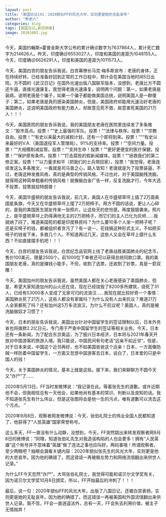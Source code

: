 ```yaml
---
layout: post
title: "美国日记191：2020貌似FF的风光大年，实则更是她的无耻哀年"
author: "熊老六"
categories: blog
tags: [美国日记,新冠病毒]
image: 20201005.jpg
---
```

​​今天，美国约翰斯•霍普金斯大学公布的累计确诊数字为7637864人，累计死亡数字为214626人。昨天，印度确诊6553027人，印度和美国的差距为1048155人。今天，印度确诊6626291人，印度和美国的差距为1011573人。

今天，美国白宫的朋友告诉我说，白宫幕僚长马克·梅多斯宣布：老唐的身体，正在持续好转，已经准备好回到正常的工作日程中，预计会在美国当地时间5日出院。方不圆的《武汉日记》在国外光速出版八国联军版本，没想到，老唐比方不圆还牛逼，直接光速康复。我觉得老唐光速康复，说明两个问题：第一，如果老唐是装病，说明老唐是个骗子，如果一个骗子都能做美国总统，说明美国人是一群傻子；第二，如果老唐是真的感染美国肺炎，但是，美国政府却能用光速治好老唐的美国肺炎，这说明美国政府有能力救人，却故意见死不救，故意害死美国的21万人！！！

今天，美国医院的朋友告诉我说，我的美国朋友老唐在医院里连续发了多条推文：“股市高点。投票！”“史上最强的军队。投票！”“法律与秩序。投票！”“宗教自由。投票！”“有史以来最大的减税计划，还有一个即将到来。投票！”““有史以来最好的V.A.（美国退役军人管理局）。91%的支持率。投票！”“空间力量。投票！”“大规模削减监管。投票！”“支持生命！投票！”“更好更便宜的医疗保健。投票！”“保护原有条件。投票！”“打击腐败的假新闻媒体。投票！”“拯救我们的第二修正案。投票！”“以力量求和平（把我们的士兵带回家）。投票！”我觉得，老唐连续发这么多条推文，一看就是司马普之心，路人皆知！老唐就是为了投票装逼，不过，老唐这种发推风格，真的是典型的传销风格，不过也对，对于美国脑残洗脑，就得用这种简单粗暴的传销风格！就像脑白金广告一样，反复洗脑才行，今年大选不投票，投票就投特朗普！

今天，美国华盛顿的朋友告诉我说，前几天，美国人在华盛顿草坪上插了2万面美国星条旗，今天又在华盛顿草坪上摆了2万把椅子。用方不圆的话说，更让人心碎的，是我的美国医生朋友传来一张照片。让这些天的悲怆感，再度狠狠袭来。照片上，是华盛顿草坪上扔得满地无主的2万把椅子，而它们的主人已化为灰烬……我就纳了闷了，难道美国死的都是印度移民吗？为什么要10多个人坐一把椅子呢？还是买椅子的钱，都被组织者贪污了？有一说一，花钱搞这种形式主义，不如把买椅子的钱省下来，多救几个人。不知道再过几天，这些人又会在草坪上摆什么东西？不如直接摆手机吧！！！

今天，白宫的朋友告诉我说，白宫纪念品官网上线了老唐战胜美国肺炎的纪念币，售价100美元，限量2500个。前1000位下单者还可以获得总统同款口罩。我的美国朋友老唐，真的是赚钱小能手，不但，收割了选票，还收割了钞票，真是一箭双雕！

今天，美国加州的朋友告诉我说，虽然美国人都在关心老唐感染了美国肺炎，但是，希望大家知道加州的山火还在烧，现在已经烧毁了8200多所建筑，烧死了31人，已经有53000多人变成了无家可归的流浪汉……我现在就比较好奇一个事情：美国肺炎死了21万人，这些人都没有家属吗？为什么没有人出来抗议？难道21万人全家都死了吗？还有加州这5万多流浪汉，为什么不抗议呢？美国人，真的是被洗脑做奴才习惯了！

今天，日本的朋友告诉我说，美国出台针对中国留学生的签证限制以后，日本外务省也将拨款2.2亿日元，专门用于严查中国留学生的签证等相关业务。今天，日本还有一条新闻，为了配合东京奥运，为了振兴日本经济，日本将与2021年春天开放对中国游客的旅游入境。我只能说，中国民间有句老话“远亲不如近邻”，但是，对于日本来说，中国这个近邻再好，也不如美国爸爸这个远亲！日本，一方面像防贼一样防着中国留学生，一方面又忽悠中国游客去日本，说白了，日本爱的只是中国人的钱！

今天，关于美国肺炎的情况，基本上就是这些。接下来，我们来聊聊方不圆今天又“诈尸”了……

2020年5月13日，FF当时发微博说：“我记录在此。等着张先生的道歉。或许近期他不会，但我相信总有一天他会，如果他尚有基本的常识、判断以及良知的话。我不知道张先生有什么伟业，但是这张图将会是他一生的污点，唯有道歉可以洗去这个污点。 ”

2020年9月8日，观察者网发微博说：今天，张伯礼院士的伟业全国人民都知道了，他获得了“人民英雄”国家荣誉称号。

这么多天，FF一直没有什么动静，没想到，今天，FF突然跳出来转发观察者网9月8日的微博说：“同理，知道张伯礼先生对我造谣构陷的人也会更多！拥有“人民英雄”这个称号并不意味着“英雄”做了违法之事也应叫好。两码事哦！所谓观察者，至少两眼吧？独眼会漏看关键内容：2020年貌似张先生的风光大年，实则更是他的大悲哀年。因为他的确错了。而这错误一再被极左势力和网络流氓翻出来供世人记录。”

为什么FF今天忽然“诈尸”，大骂张伯礼院士，我觉得可能和诺贝尔文学奖有关，因为诺贝尔文学奖10月8日颁奖，所以，FF开始最后的冲刺了！！！

最后，说一句：2020年貌似FF的风光大年，出版了八国日记，还被白宫表扬，实则更是她的无耻哀年。因为她的确错了。而这错误一再被美国和外国流氓翻出来供世人记录。我不信，FF会一直逍遥法外，总有一天，FF会失去利用价值，被主子无情抛弃！
